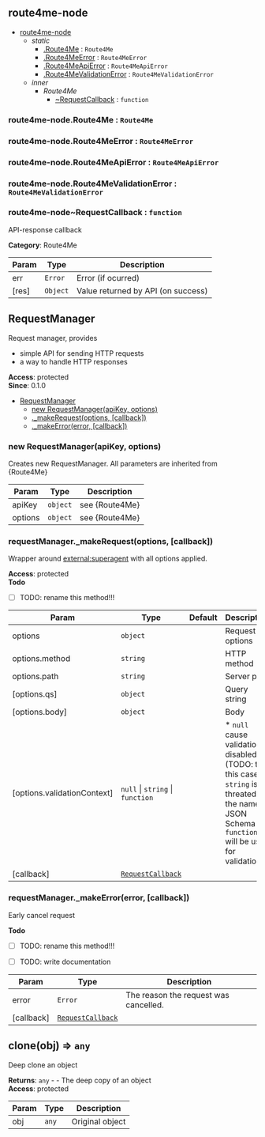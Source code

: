 <a id="module_route4me-node" name="module_route4me-node"></a>

## route4me-node


* [route4me-node](#module_route4me-node)
    * _static_
        * [.Route4Me](#module_route4me-node.Route4Me) : <code>Route4Me</code>
        * [.Route4MeError](#module_route4me-node.Route4MeError) : <code>Route4MeError</code>
        * [.Route4MeApiError](#module_route4me-node.Route4MeApiError) : <code>Route4MeApiError</code>
        * [.Route4MeValidationError](#module_route4me-node.Route4MeValidationError) : <code>Route4MeValidationError</code>
    * _inner_
        * _Route4Me_
            * [~RequestCallback](#module_route4me-node..RequestCallback) : <code>function</code>

<a id="module_route4me-node.Route4Me" name="module_route4me-node.Route4Me"></a>

### route4me-node.Route4Me : <code>Route4Me</code>

<a id="module_route4me-node.Route4MeError" name="module_route4me-node.Route4MeError"></a>

### route4me-node.Route4MeError : <code>Route4MeError</code>

<a id="module_route4me-node.Route4MeApiError" name="module_route4me-node.Route4MeApiError"></a>

### route4me-node.Route4MeApiError : <code>Route4MeApiError</code>

<a id="module_route4me-node.Route4MeValidationError" name="module_route4me-node.Route4MeValidationError"></a>

### route4me-node.Route4MeValidationError : <code>Route4MeValidationError</code>

<a id="module_route4me-node..RequestCallback" name="module_route4me-node..RequestCallback"></a>

### route4me-node~RequestCallback : <code>function</code>

API-response callback

**Category**: Route4Me  

| Param | Type | Description |
| --- | --- | --- |
| err | <code>Error</code> | Error (if ocurred) |
| [res] | <code>Object</code> | Value returned by API (on success) |

<a id="RequestManager" name="RequestManager"></a>

## RequestManager

Request manager, provides
* simple API for sending HTTP requests
* a way to handle HTTP responses

**Access**: protected  
**Since**: 0.1.0  

* [RequestManager](#RequestManager)
    * [new RequestManager(apiKey, options)](#new_RequestManager_new)
    * [._makeRequest(options, [callback])](#RequestManager+_makeRequest)
    * [._makeError(error, [callback])](#RequestManager+_makeError)

<a id="new_RequestManager_new" name="new_RequestManager_new"></a>

### new RequestManager(apiKey, options)

Creates new RequestManager. All parameters are inherited from {Route4Me}


| Param | Type | Description |
| --- | --- | --- |
| apiKey | <code>object</code> | see {Route4Me} |
| options | <code>object</code> | see {Route4Me} |

<a id="RequestManager+_makeRequest" name="RequestManager+_makeRequest"></a>

### requestManager._makeRequest(options, [callback])

Wrapper around [external:superagent](external:superagent) with all options applied.

**Access**: protected  
**Todo**

- [ ] TODO: rename this method!!!


| Param | Type | Default | Description |
| --- | --- | --- | --- |
| options | <code>object</code> |  | Request options |
| options.method | <code>string</code> |  | HTTP method |
| options.path | <code>string</code> |  | Server path |
| [options.qs] | <code>object</code> |  | Query string |
| [options.body] | <code>object</code> |  | Body |
| [options.validationContext] | <code>null</code> &#124; <code>string</code> &#124; <code>function</code> | <code></code> | * `null` cause validation disabled (TODO: test this case) * `string` is threated as the name of JSON Schema * `function` will be used for validation. |
| [callback] | <code>[RequestCallback](#module_route4me-node..RequestCallback)</code> |  |  |

<a id="RequestManager+_makeError" name="RequestManager+_makeError"></a>

### requestManager._makeError(error, [callback])

Early cancel request

**Todo**

- [ ] TODO: rename this method!!!
- [ ] TODO: write documentation


| Param | Type | Description |
| --- | --- | --- |
| error | <code>Error</code> | The reason the request was cancelled. |
| [callback] | <code>[RequestCallback](#module_route4me-node..RequestCallback)</code> |  |

<a id="clone" name="clone"></a>

## clone(obj) ⇒ <code>any</code>

Deep clone an object

**Returns**: <code>any</code> - - The deep copy of an object  
**Access**: protected  

| Param | Type | Description |
| --- | --- | --- |
| obj | <code>any</code> | Original object |

